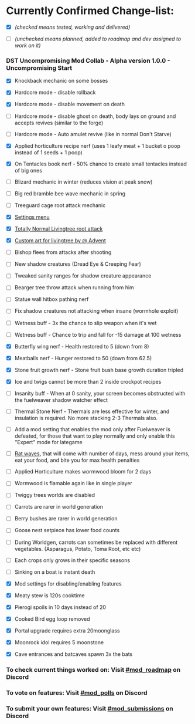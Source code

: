 # Currently Confirmed Change-list:

* [x] *(checked means tested, working and delivered)*

* [ ] *(unchecked means planned, added to roadmap and dev assigned to work on it)*

### DST Uncompromising Mod Collab - Alpha version 1.0.0 - Uncompromising Start

* [x]  Knockback mechanic on some bosses

* [x]  Hardcore mode - disable rollback

* [x]  Hardcore mode - disable movement on death

* [ ]  Hardcore mode - disable ghost on death, body lays on ground and accepts revives (similar to the forge)

* [ ]  Hardcore mode - Auto amulet revive (like in normal Don't Starve)

* [x]  Applied horticulture recipe nerf (uses 1 leafy meat + 1 bucket o poop instead of 1 seeds + 1 poop)

* [x]  On Tentacles book nerf - 50% chance to create small tentacles instead of big ones

* [ ]  Blizard mechanic in winter (reduces vision at peak snow)

* [ ]  Big red bramble bee wave mechanic in spring

* [ ]  Treeguard cage root attack mechanic

* [X]  [Settings menu](https://i.imgur.com/N3rLMpH.png)

* [x]  [Totally Normal Livingtree root attack](https://imgur.com/8gC0cdv.gif)

* [x]  [Custom art for livingtree by @ Advent](https://cdn.discordapp.com/attachments/626788873942335517/628233540169105408/up.gif)

* [ ]  Bishop flees from attacks after shooting

* [ ]  New shadow creatures (Dread Eye & Creeping Fear)

* [ ]  Tweaked sanity ranges for shadow creature appearance

* [ ]  Bearger tree throw attack when running from him

* [ ]  Statue wall hitbox pathing nerf

* [ ]  Fix shadow creatures not attacking when insane (wormhole exploit)

* [ ]  Wetness buff - 3x the chance to slip weapon when it's wet

* [ ]  Wetness buff - Chance to trip and fall for -15 damage at 100 wetness

* [x]  Butterfly wing nerf - Health restored to 5 (down from 8)

* [x]  Meatballs nerf - Hunger restored to 50 (down from 62.5)

* [x]  Stone fruit growth nerf - Stone fruit bush base growth duration tripled
 
* [x]  Ice and twigs cannot be more than 2 inside crockpot recipes

* [ ]  Insanity buff - When at 0 sanity, your screen becomes obstructed with the fuelweaver shadow watcher effect

* [ ]  Thermal Stone Nerf - Thermals are less effective for winter, and insulation is required. No more stacking 2-3 Thermals also.

* [ ]  Add a mod setting that enables the mod only after Fuelweaver is defeated, for those that want to play normally and only enable this "Expert" mode for lategame
 
* [ ]  [Rat waves](https://cdn.discordapp.com/attachments/623666104937480192/629152866426290197/damnrat.gif), that will come with number of days, mess around your items, eat your food, and bite you for max health penalties 

* [ ]  Applied Horticulture makes wormwood bloom for 2 days
 
* [ ]  Wormwood is flamable again like in single player
 
* [ ]  Twiggy trees worlds are disabled
 
* [ ]  Carrots are rarer in world generation

* [ ]  Berry bushes are rarer in world generation

* [ ]  Goose nest setpiece has lower food counts
 
* [ ]  During Worldgen, carrots can sometimes be replaced with different vegetables. (Asparagus, Potato, Toma Root, etc etc) 
 
* [ ]  Each crops only grows in their specific seasons

* [ ]  Sinking on a boat is instant death

* [x]  Mod settings for disabling/enabling features

* [x]  Meaty stew is 120s cooktime

* [x]  Pierogi spoils in 10 days instead of 20

* [x]  Cooked Bird egg loop removed

* [x]  Portal upgrade requires extra 20moonglass

* [x]  Moonrock idol requires 5 moonstone

* [x]  Cave entrances and batcaves spawn 3x the bats
 

### To check current things worked on: Visit [#mod_roadmap](https://discordapp.com/channels/623649948130344960/624590758959382539) on Discord

### To vote on features: Visit [#mod_polls](https://discordapp.com/channels/623649948130344960/623661746216763393) on Discord

### To submit your own features: Visit [#mod_submissions](https://discordapp.com/channels/623649948130344960/623661395539656704) on Discord